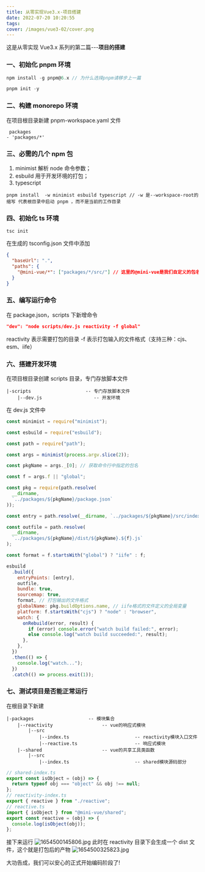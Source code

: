 ```yaml
---
title: 从零实现Vue3.x-项目搭建
date: 2022-07-20 10:20:55
tags:
cover: /images/vue3-02/cover.png
---
```


这是从零实现 Vue3.x 系列的第二篇---**项目的搭建**

### 一、初始化 pnpm 环境

```js
npm install -g pnpm@6.x // 为什么选择pnpm请移步上一篇
```

```js
pnpm init -y
```

### 二、构建 monorepo 环境

在项目根目录新建 pnpm-workspace.yaml 文件

```text
 packages
- 'packages/*'
```

### 三、必需的几个 npm 包

1. minimist 解析 node 命令参数；
2. esbuild 用于开发环境的打包；
3. typescript

```text
pnpm install  -w minimist esbuild typescript // -w 是--workspace-root的缩写 代表根目录中启动 pnpm ，而不是当前的工作目录
```

### 四、初始化 ts 环境

```text
tsc init
```

在生成的 tsconfig.json 文件中添加

```json
{
  "baseUrl": ".",
  "paths": {
    "@mini-vue/*": ["packages/*/src/"] // 这里的@mini-vue是我们自定义的包名
  }
}
```

### 五、编写运行命令

在 package.json，scripts 下新增命令

```json
"dev": "node scripts/dev.js reactivity -f global"
```

reactivity 表示需要打包的目录
-f 表示打包输入的文件格式（支持三种：cjs、esm、iife）

### 六、搭建开发环境

在项目根目录创建 scripts 目录，专门存放脚本文件

```text
|-scripts                    -- 专门存放脚本文件
    |--dev.js                   -- 开发环境
```

在 dev.js 文件中

```js
const minimist = require("minimist");

const esbuild = require("esbuild");

const path = require("path");

const args = minimist(process.argv.slice(2));

const pkgName = args._[0]; // 获取命令行中指定的包名

const f = args.f || "global";

const pkg = require(path.resolve(
  __dirname,
  `../packages/${pkgName}/package.json`
));

const entry = path.resolve(__dirname, `../packages/${pkgName}/src/index.ts`);

const outfile = path.resolve(
  __dirname,
  `../packages/${pkgName}/dist/${pkgName}.${f}.js`
);

const format = f.startsWith("global") ? "iife" : f;

esbuild
  .build({
    entryPoints: [entry],
    outfile,
    bundle: true,
    sourcemap: true,
    format, // 打包输出的文件格式
    globalName: pkg.buildOptions.name, // iife格式的文件定义的全局变量
    platform: f.startsWith("cjs") ? "node" : "browser",
    watch: {
      onRebuild(error, result) {
        if (error) console.error("watch build failed:", error);
        else console.log("watch build succeeded:", result);
      },
    },
  })
  .then(() => {
    console.log("watch...");
  })
  .catch(() => process.exit(1));
```

### 七、测试项目是否能正常运行

在根目录下新建

```text
|-packages                    -- 模块集合
    |--reactivity                  -- vue的响应式模块
        |--src
            |--index.ts                        -- reactivity模块入口文件
            |--reactive.ts                     -- 响应式模块
    |--shared                      -- vue的共享工具类函数
        |--src
            |--index.ts                        -- shared模块源码部分
```

```js
// shared-index.ts
export const isObject = (obj) => {
  return typeof obj === "object" && obj !== null;
};
// reactivity-index.ts
export { reactive } from "./reactive";
// reactive.ts
import { isObject } from "@mini-vue/shared";
export const reactive = (obj) => {
  console.log(isObject(obj));
};
```

接下来运行
![1654500145806.jpg](http://cdn.pluto1811.com/forEditor/1654500181395/1654500145806.jpg)
此时在 reactivity 目录下会生成一个 dist 文件，这个就是打包后的产物
![1654500325823.jpg](http://cdn.pluto1811.com/forEditor/1654500334946/1654500325823.jpg)

大功告成，我们可以安心的正式开始编码阶段了!
